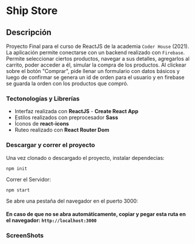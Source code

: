# Ship Store
## Descripción

Proyecto Final para el curso de ReactJS de la academia ``` Coder House ``` (2021). La aplicación permite conectarse con un backend realizado con ```Firebase```. Permite seleccionar ciertos productos, navegar a sus detalles, agregarlos al carrito, poder acceder a él, simular la compra de los productos. Al clickear sobre el botón "Comprar", pide llenar un formulario con datos básicos y luego de confirmar se genera un id de orden para el usuario y en firebase se guarda la orden con los productos que compró.

### Tectonologías y Librerías

* Interfaz realizada con **ReactJS** - **Create React App**
* Estilos realizados con preprocesador **Sass**
* Íconos de **react-icons**
* Ruteo realizado con **React Router Dom**

### Descargar y correr el proyecto 
Una vez clonado o descargado el proyecto, instalar dependecias:  

```npm init```    

Correr el Servidor:   

```npm start```   

Se abre una pestaña del navegador en el puerto 3000:
#### En caso de que no se abra automáticamente, copiar y pegar esta ruta en el navegador: ```http://localhost:3000```

### ScreenShots
